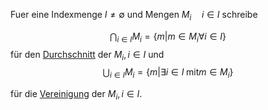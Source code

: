 Fuer eine Indexmenge $I \not = \emptyset$ und Mengen $M_{i}\quad i\in I$ schreibe

$$\bigcap_{i\in I} M_{i} = \lbrace m| m \in M_{i} \forall i\in I\rbrace$$
für den [Durchschnitt](Durchschnitt%20von%20zwei%20Mengen.png) der $M_{i}, i\in I$ und 
$$\bigcup_{i\in I} M_{i}= \lbrace m|\exists i\in I \;\text{mit} m\in M_{i}\rbrace$$

für die [Vereinigung](Vereinigung%20von%20zwei%20Mengen.md) der $M_{i}, i\in I$.